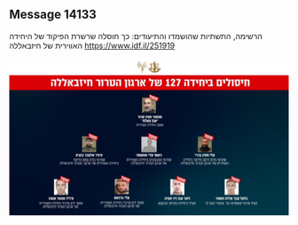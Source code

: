 ## Message 14133

הרשימה, התשתיות שהושמדו והתיעודים:
כך חוסלה שרשרת הפיקוד של היחידה האווירית של חיזבאללה
https://www.idf.il/251919

![Photo](14133/14133_photo.jpg)
